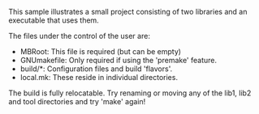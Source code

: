 This sample illustrates a small project consisting of two libraries and an
executable that uses them.

The files under the control of the user are:

- MBRoot: This file is required (but can be empty)
- GNUmakefile: Only required if using the 'premake' feature.
- build/*: Configuration files and build 'flavors'.
- local.mk: These reside in individual directories.

The build is fully relocatable. Try renaming or moving any of the lib1, lib2
and tool directories and try 'make' again!
